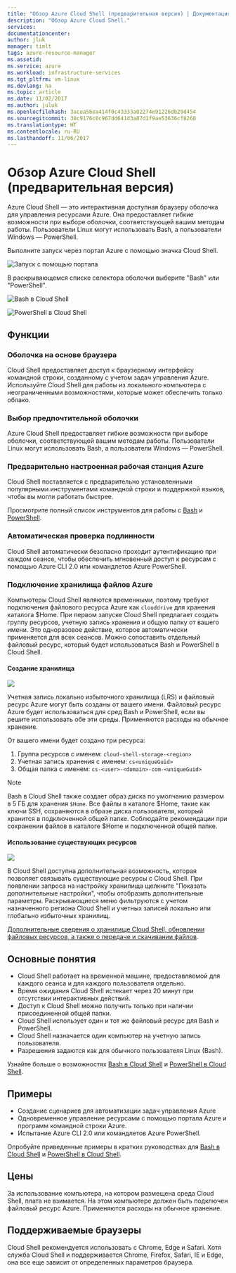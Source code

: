 ```yaml
---
title: "Обзор Azure Cloud Shell (предварительная версия) | Документация Майкрософт"
description: "Обзор Azure Cloud Shell."
services: 
documentationcenter: 
author: jluk
manager: timlt
tags: azure-resource-manager
ms.assetid: 
ms.service: azure
ms.workload: infrastructure-services
ms.tgt_pltfrm: vm-linux
ms.devlang: na
ms.topic: article
ms.date: 11/02/2017
ms.author: juluk
ms.openlocfilehash: 3acea56ea414f0c43333a02274e91226db29d454
ms.sourcegitcommit: 38c9176c0c967dd641d3a87d1f9ae53636cf8260
ms.translationtype: HT
ms.contentlocale: ru-RU
ms.lasthandoff: 11/06/2017
---
```

# <a name="overview-of-azure-cloud-shell-preview"></a>Обзор Azure Cloud Shell (предварительная версия)
Azure Cloud Shell — это интерактивная доступная браузеру оболочка для управления ресурсами Azure.
Она предоставляет гибкие возможности при выборе оболочки, соответствующей вашим методам работы.
Пользователи Linux могут использовать Bash, а пользователи Windows — PowerShell.

Выполните запуск через портал Azure с помощью значка Cloud Shell.

![Запуск с помощью портала](media/overview/portal-launch-icon.png)

В раскрывающемся списке селектора оболочки выберите "Bash" или "PowerShell".

![Bash в Cloud Shell](media/overview/overview-bash-pic.png)

![PowerShell в Cloud Shell](media/overview/overview-ps-pic.png)

## <a name="features"></a>Функции
### <a name="browser-based-shell-experience"></a>Оболочка на основе браузера
Cloud Shell предоставляет доступ к браузерному интерфейсу командной строки, созданному с учетом задач управления Azure.
Используйте Cloud Shell для работы из локального компьютера с неограниченными возможностями, которые может обеспечить только облако.

### <a name="choice-of-preferred-shell-experience"></a>Выбор предпочтительной оболочки
Azure Cloud Shell предоставляет гибкие возможности при выборе оболочки, соответствующей вашим методам работы.
Пользователи Linux могут использовать Bash, а пользователи Windows — PowerShell.

### <a name="pre-configured-azure-workstation"></a>Предварительно настроенная рабочая станция Azure
Cloud Shell поставляется с предварительно установленными популярными инструментами командной строки и поддержкой языков, чтобы вы могли работать быстрее.

Просмотрите полный список инструментов для работы с [Bash](features.md#tools) и [PowerShell](features-powershell.md#tools).

### <a name="automatic-authentication"></a>Автоматическая проверка подлинности
Cloud Shell автоматически безопасно проходит аутентификацию при каждом сеансе, чтобы обеспечить мгновенный доступ к ресурсам с помощью Azure CLI 2.0 или командлетов Azure PowerShell.

### <a name="connect-your-azure-file-storage"></a>Подключение хранилища файлов Azure
Компьютеры Cloud Shell являются временными, поэтому требуют подключения файлового ресурса Azure как `clouddrive` для хранения каталога $Home.
При первом запуске Cloud Shell предлагает создать группу ресурсов, учетную запись хранения и общую папку от вашего имени. Это одноразовое действие, которое автоматически применяется для всех сеансов. Можно сопоставить отдельный файловый ресурс, который будет использоваться Bash и PowerShell в Cloud Shell.

#### <a name="create-new-storage"></a>Создание хранилища
![](media/overview/basic-storage.png)

Учетная запись локально избыточного хранилища (LRS) и файловый ресурс Azure могут быть созданы от вашего имени. Файловый ресурс Azure будет использоваться для сред Bash и PowerShell, если вы решите использовать обе эти среды. Применяются расходы на обычное хранение.

От вашего имени будет создано три ресурса:
1. Группа ресурсов с именем: `cloud-shell-storage-<region>`
2. Учетная запись хранения с именем: `cs<uniqueGuid>`
3. Общая папка с именем: `cs-<user>-<domain>-com-<uniqueGuid>`

> [!Note]
> Bash в Cloud Shell также создает образ диска по умолчанию размером в 5 ГБ для хранения `$Home`. Все файлы в каталоге $Home, такие как ключи SSH, сохраняются в образе диска пользователя, который хранится в подключенной общей папке. Соблюдайте рекомендации при сохранении файлов в каталоге $Home и подключенной общей папке.

#### <a name="use-existing-resources"></a>Использование существующих ресурсов
![](media/overview/advanced-storage.png)

В Cloud Shell доступна дополнительная возможность, которая позволяет связывать существующие ресурсы с Cloud Shell.
При появлении запроса на настройку хранилища щелкните "Показать дополнительные настройки", чтобы отобразить дополнительные параметры.
Раскрывающиеся меню фильтруются с учетом назначенного региона Cloud Shell и учетных записей локально или глобально избыточных хранилищ.

[Дополнительные сведения о хранилище Cloud Shell, обновлении файловых ресурсов, а также о передаче и скачивании файлов](persisting-shell-storage.md).

## <a name="concepts"></a>Основные понятия
* Cloud Shell работает на временной машине, предоставляемой для каждого сеанса и для каждого пользователя отдельно.
* Время ожидания Cloud Shell истекает через 20 минут при отсутствии интерактивных действий.
* Доступ к Cloud Shell можно получить только при наличии присоединенной общей папки.
* Cloud Shell использует один и тот же файловый ресурс для Bash и PowerShell.
* Cloud Shell назначается один компьютер на учетную запись пользователя.
* Разрешения задаются как для обычного пользователя Linux (Bash).

Узнайте больше о возможностях [Bash в Cloud Shell](features.md) и [PowerShell в Cloud Shell](features-powershell.md).

## <a name="examples"></a>Примеры
* Создание сценариев для автоматизации задач управления Azure
* Одновременное управление ресурсами с помощью портала Azure и программ командной строки Azure.
* Испытание Azure CLI 2.0 или командлетов Azure PowerShell.

Опробуйте приведенные примеры в кратких руководствах для [Bash в Cloud Shell](quickstart.md) и [PowerShell в Cloud Shell](quickstart-powershell.md).

## <a name="pricing"></a>Цены
За использование компьютера, на котором размещена среда Cloud Shell, плата не взимается. На этом компьютере должен быть подключен файловый ресурс Azure. Применяются расходы на обычное хранение.

## <a name="supported-browsers"></a>Поддерживаемые браузеры
Cloud Shell рекомендуется использовать с Chrome, Edge и Safari.
Хотя служба Cloud Shell и поддерживается Chrome, Firefox, Safari, IE и Edge, она все еще зависит от определенных параметров браузера.
